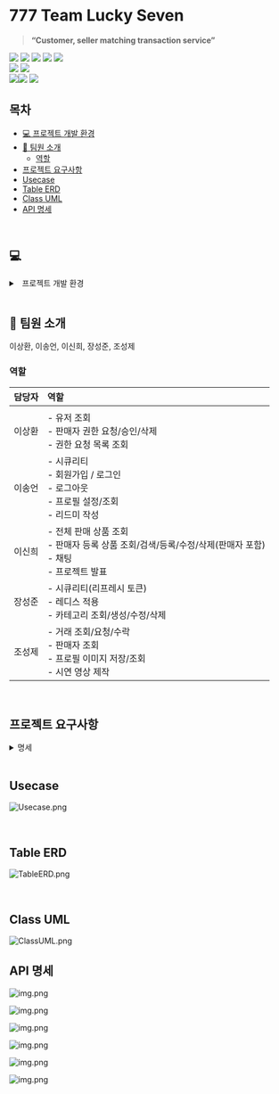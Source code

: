 
# 777 Team Lucky Seven 
>**“Customer, seller matching transaction service”**

<div>
 <img src="https://img.shields.io/badge/Java-007396?style=for-the-badge&logo=openjdk&logoColor=white">
 <img src="https://img.shields.io/badge/Gradle-02303A.svg?style=for-the-badge&logo=Gradle&logoColor=white">
  <img src="https://img.shields.io/badge/spring-6DB33F?style=for-the-badge&logo=spring&logoColor=white">
 <img src="https://img.shields.io/badge/spring boot-6DB33F?style=for-the-badge&logo=springboot&logoColor=white">
 <img src="https://img.shields.io/badge/Spring_Security-6DB33F?style=for-the-badge&logo=Spring-Security&logoColor=white">
</div>
<div>
 <img src="https://img.shields.io/badge/Hibernate-59666C?style=for-the-badge&logo=Hibernate&logoColor=white">
 <img src="https://img.shields.io/badge/redis-%23DD0031.svg?&style=for-the-badge&logo=redis&logoColor=white">
 </div>
<div>
 <img src="https://img.shields.io/badge/IntelliJ_IDEA-000000.svg?style=for-the-badge&logo=intellij-idea&logoColor=white"><img src="https://img.shields.io/badge/github-181717?style=for-the-badge&logo=github&logoColor=white">
<img src="https://img.shields.io/badge/postman-FF6C37?style=for-the-badge&logo=postman&logoColor=white">
</div>

## 목차

<!-- TOC -->
* [💻 프로젝트 개발 환경](#💻)
* [👥 팀원 소개](#팀원-소개)
    * [역할](#역할)
* [프로젝트 요구사항](#프로젝트-요구사항)
* [Usecase](#usecase)
* [Table ERD](#table-erd)
* [Class UML](#class-uml)
* [API 명세](#api-명세)
<!-- TOC -->


<br>


## 💻
<details><summary> &nbsp 프로젝트 개발 환경</summary>

- spring 2.7.7

- JDK 11
- build.gradle
    ```
   dependencies {
        implementation 'org.springframework.boot:spring-boot-starter-data-jpa'
        implementation 'org.springframework.boot:spring-boot-starter-security'
        implementation 'org.springframework.boot:spring-boot-starter-web'
        implementation 'org.springframework.boot:spring-boot-starter-validation'
    
        compileOnly 'org.projectlombok:lombok'
        runtimeOnly 'com.h2database:h2'
        annotationProcessor 'org.projectlombok:lombok'
    
        testImplementation 'org.springframework.boot:spring-boot-starter-test'
        testImplementation 'org.springframework.security:spring-security-test'
    
        testCompileOnly 'org.projectlombok:lombok'
        testAnnotationProcessor 'org.projectlombok:lombok'
    
    
        compileOnly group: 'io.jsonwebtoken', name: 'jjwt-api', version: '0.11.2'
        runtimeOnly group: 'io.jsonwebtoken', name: 'jjwt-impl', version: '0.11.2'
        runtimeOnly group: 'io.jsonwebtoken', name: 'jjwt-jackson', version: '0.11.2'
    
        implementation 'org.springframework.boot:spring-boot-starter-data-redis'
        implementation group: 'it.ozimov', name: 'embedded-redis', version: '0.7.1'
    
        implementation 'org.springframework.boot:spring-boot-starter-websocket'
    }
    ```

- application.properties

  ```
   spring.jpa.hibernate.ddl-auto=create
    spring.jpa.generate-ddl=true
    
    spring.jpa.properties.hibernate.format_sql=true
    spring.jpa.properties.hibernate.highlight_sql=true
    logging.level.org.hibernate.SQL=debug
    logging.level.org.hibernate.type.descriptor.sql=trace
    
    spring.h2.console.enabled=true
    spring.datasource.url=jdbc:h2:mem:db;MODE=MYSQL;
    spring.datasource.username=sa
    
    jwt.secret.key=7ZWt7ZW0OTntmZTsnbTtjIXtlZzqta3snYTrhIjrqLjshLjqs4TroZzrgpjslYTqsIDsnpDtm4zrpa3tlZzqsJzrsJzsnpDrpbzrp4zrk6TslrTqsIDsnpA=
    
    spring.redis.host=localhost
    spring.redis.port=6379
    
    profile.default.image.path=/Users/sj/Downloads/default_profile.png
    profile.image.dir=/Users/sj/Downloads/user_profile_image/
    ```
</details>
<br>

## 👥 팀원 소개
이상환, 이송언, 이신희, 장성준, 조성제

### 역할

| 담당자 | 역할                                                                          |
|:---:|:----------------------------------------------------------------------------|
|     |                                                                             |
| 이상환 | - 유저 조회<br/>- 판매자 권한 요청/승인/삭제<br/>- 권한 요청 목록 조회                             |
| 이송언 | -  시큐리티<br/>- 회원가입 / 로그인<br/>-  로그아웃<br/>- 프로필 설정/조회<br/>- 리드미 작성           |
| 이신희 | - 전체 판매 상품 조회<br/>- 판매자 등록 상품 조회/검색/등록/수정/삭제(판매자 포함)<br/>- 채팅<br/>- 프로젝트 발표 |
| 장성준 | - 시큐리티(리프레시 토큰)<br/>-  레디스 적용<br/>- 카테고리 조회/생성/수정/삭제                        |
| 조성제 | - 거래 조회/요청/수락<br/>- 판매자 조회<br/>- 프로필 이미지 저장/조회<br/>- 시연 영상 제작               |


<br>

## 프로젝트 요구사항
<details><summary> 명세
</summary>- 우리팀만의 매칭 서비스 프로젝트 만들기
[ 고객-판매자 매칭 서비스 (매칭주제 자유) ]

- 회원가입/로그인/로그아웃/토큰 기능
- 유저 권한 기능
    - 유저는 3가지 권한으로 나뉩니다.
        - 고객 : 최초 회원가입한 유저
        - 판매자 : 판매자 승인을 받은 고객
        - 운영자 : 판매자 승인을 해주는 유저
- 유저 권한 별 기능
    - 고객
        - 조회
            - 나의 프로필 설정 및 조회 : 유저별 프로필(닉네임, 이미지)을 설정할 수 있고 조회
            - 전체 판매상품 목록 : 판매 상품목록을 페이징하며 조회
            - 전체 판매자 목록 : 판매자들의 목록을 페이징하며 조회
            - 판매자 정보 : 판매자를 선택해서 프로필 정보(닉네임,이미지,소개글+매칭주제 정보)를 조회
        - 작성
            - 판매자에게 요청폼 : 판매자에게 요청내용(매칭주제 정보) 보내기
        - 권한 요청
            - 판매자 등록 요청 : 판매자 프로필 요청 정보를 작성해서 운영자에게 판매자 등록 요청
    - 판매자
        - 조회
            - 나의 판매자 프로필 설정 및 조회 : 판매자별 프로필(닉네임,이미지,소개글+매칭주제 정보)을 설정, 조회
            - 나의 판매상품 조회 : 내가 판매중인 상품 목록을 페이징하며 조회
            - 고객요청 목록 조회 : 모든상품의 고객요청 목록을 페이징하며 조회
        - 등록
            - 나의 판매상품 등록 : 판매 상품 정보를 작성하여 목록에 등록
        - 수정
            - 나의 판매상품 수정/삭제 : 판매 상품 정보를 작성하여 목록에서 수정
        - 삭제
            - 나의 판매상품 삭제 : 판매 상품 정보를 작성하여 목록에서 삭제
        - 고객요청 처리 : 고객요청을 수락하고 완료처리
    - 운영자
        - 조회
            - 고객 목록 : 고객들의 목록을 페이징하며 조회
            - 판매자 목록 : 판매자들의 목록을 페이징하며 조회
            - 판매자 등록 요청폼 목록 : 판매자 등록 요청목록을 조회
        - 권한 등록
            - 판매자 권한 승인 : 판매자 등록 요청을 승인
        - 삭제
            - 판매자 권한 : 유저의 판매자 권한을 삭제
- 검색 기능
    - 키워드 검색 : 페이징 목록 조회를 할때 검색 키워드를 입력해 검색하는 기능을 추가해보세요.
    - 판매자 검색 : 페이징 목록 조회를 할때 판매자명으로 검색하는 기능을 추가해보세요.


- 고객-판매자 대화 기능
    - 대화방 생성 : 판매가 시작될때 대화방이 생성된다.
    - 대화 메세지 전송기능 : 고객과 판매자가 판매건에 대한 대화를 나눈다.
    - 대화방 메세지 목록 조회 : 고객과 판매자가 나눈 대화목록을 조회할 수 있다.
    - 대화방 종료 : 판매가 완료될때 대화방이 중지되고 더이상 메세지 전송이 불가능하다.
</details>

<br>

## Usecase
![Usecase.png](document/usecase.png)

<br>

## Table ERD
![TableERD.png](document/TableERD.png)

<br>

## Class UML
![ClassUML.png](document/ClassUML.png)

## API 명세
![img.png](document/UserAPI.png)

![img.png](document/AdminAPI.png)

![img.png](document/ItemAPI.png)

![img.png](document/TransactionAPI.png)

![img.png](document/CategoryAPI.png)

![img.png](document/ChatAPI.png)













